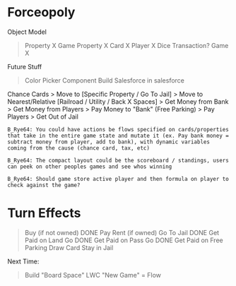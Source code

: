 # Forceopoly

Object Model

> Property X
> Game Property X
> Card X
> Player X
> Dice
> Transaction?
> Game X

Future Stuff
> Color Picker Component
> Build Salesforce in salesforce


Chance Cards
    > Move to [Specific Property / Go To Jail]
    > Move to Nearest/Relative [Railroad / Utility / Back X Spaces]
    > Get Money from Bank
    > Get Money from Players
    > Pay Money to "Bank" (Free Parking)
    > Pay Players
    > Get Out of Jail

    B_Rye64: You could have actions be flows specified on cards/properties that take in the entire game state and mutate it (ex. Pay bank money = subtract money from player, add to bank), with dynamic variables coming from the cause (chance card, tax, etc)

    B_Rye64: The compact layout could be the scoreboard / standings, users can peek on other peoples games and see whos winning

    B_Rye64: Should game store active player and then formula on player to check against the game?

# Turn Effects

> Buy (if not owned) DONE
> Pay Rent (if owned)
> Go To Jail DONE
> Get Paid on Land Go DONE
> Get Paid on Pass Go DONE
> Get Paid on Free Parking
> Draw Card
> Stay in Jail

Next Time:

> Build "Board Space" LWC
> "New Game" = Flow

